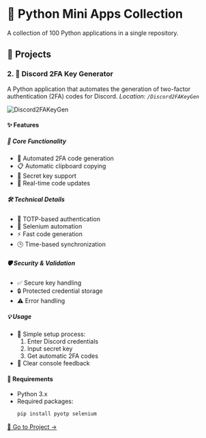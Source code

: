 # 🐍 Python Mini Apps Collection
A collection of 100 Python applications in a single repository.

## 🚀 Projects

### 2. 🔐 Discord 2FA Key Generator
A Python application that automates the generation of two-factor authentication (2FA) codes for Discord.
*Location: `/Discord2FAKeyGen`*

![Discord2FAKeyGen](https://github.com/parzivalhaliday/100-python-apps/blob/main/Discord2FAKeyGen/Discord2FAKeyGen.png)

#### ✨ Features

##### 🔄 Core Functionality
- 🎯 Automated 2FA code generation
- 📋 Automatic clipboard copying
- 🔑 Secret key support
- 🔄 Real-time code updates

##### 🛠️ Technical Details
- 🔐 TOTP-based authentication
- 🤖 Selenium automation
- ⚡ Fast code generation
- 🕒 Time-based synchronization

##### 🛡️ Security & Validation
- ✅ Secure key handling
- 🔒 Protected credential storage
- ⚠️ Error handling

##### 💡 Usage
- 🔧 Simple setup process:
  1. Enter Discord credentials
  2. Input secret key
  3. Get automatic 2FA codes
- 📝 Clear console feedback

#### 🔧 Requirements
- Python 3.x
- Required packages:
  ```bash
  pip install pyotp selenium
  ```

[📂 Go to Project →](/)
